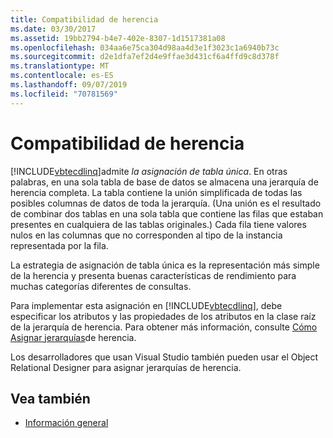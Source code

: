 ```yaml
---
title: Compatibilidad de herencia
ms.date: 03/30/2017
ms.assetid: 19bb2794-b4e7-402e-8307-1d1517381a08
ms.openlocfilehash: 034aa6e75ca304d98aa4d3e1f3023c1a6940b73c
ms.sourcegitcommit: d2e1dfa7ef2d4e9ffae3d431cf6a4ffd9c8d378f
ms.translationtype: MT
ms.contentlocale: es-ES
ms.lasthandoff: 09/07/2019
ms.locfileid: "70781569"
---
```

# <a name="inheritance-support"></a>Compatibilidad de herencia
[!INCLUDE[vbtecdlinq](../../../../../../includes/vbtecdlinq-md.md)]admite *la asignación de tabla única*. En otras palabras, en una sola tabla de base de datos se almacena una jerarquía de herencia completa. La tabla contiene la unión simplificada de todas las posibles columnas de datos de toda la jerarquía. (Una unión es el resultado de combinar dos tablas en una sola tabla que contiene las filas que estaban presentes en cualquiera de las tablas originales.) Cada fila tiene valores nulos en las columnas que no corresponden al tipo de la instancia representada por la fila.  
  
 La estrategia de asignación de tabla única es la representación más simple de la herencia y presenta buenas características de rendimiento para muchas categorías diferentes de consultas.  
  
 Para implementar esta asignación en [!INCLUDE[vbtecdlinq](../../../../../../includes/vbtecdlinq-md.md)], debe especificar los atributos y las propiedades de los atributos en la clase raíz de la jerarquía de herencia. Para obtener más información, consulte [Cómo Asignar jerarquías](how-to-map-inheritance-hierarchies.md)de herencia.  
  
 Los desarrolladores que usan Visual Studio también pueden usar el Object Relational Designer para asignar jerarquías de herencia.  
  
## <a name="see-also"></a>Vea también

- [Información general](background-information.md)
